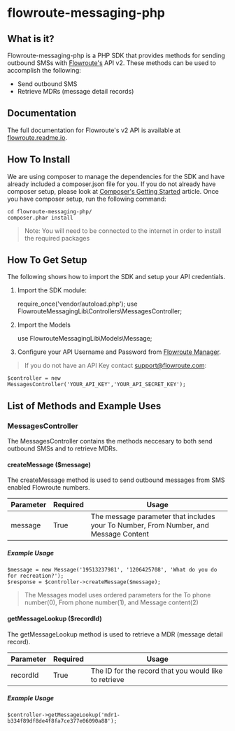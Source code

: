 # flowroute-messaging-php
## What is it?

Flowroute-messaging-php is a PHP SDK that provides methods for sending outbound SMSs with [Flowroute's](https://www.flowroute.com) API v2. These methods can be used to accomplish the following:

* Send outbound SMS
* Retrieve MDRs (message detail records)

## Documentation 
The full documentation for Flowroute's v2 API is available at [flowroute.readme.io](https://flowroute.readme.io/).

## How To Install 

We are using composer to manage the dependencies for the SDK and have already included a composer.json file for you. If you do not already have composer setup, please look at [Composer's Getting Started](https://getcomposer.org/doc/00-intro.md) article. Once you have composer setup, run the following command:

	cd flowroute-messaging-php/
	composer.phar install

> Note: You will need to be connected to the internet in order to install the required packages
  
## How To Get Setup

The following shows how to import the SDK and setup your API credentials.

1) Import the SDK module:

	require_once('vendor/autoload.php');
	use FlowrouteMessagingLib\Controllers\MessagesController;

2) Import the Models

	use FlowrouteMessagingLib\Models\Message;
   
3) Configure your API Username and Password from [Flowroute Manager](https://manage.flowroute.com/accounts/preferences/api/).
 > If you do not have an API Key contact support@flowroute.com:

	$controller = new MessagesController('YOUR_API_KEY','YOUR_API_SECRET_KEY');		

## List of Methods and Example Uses

### MessagesController

The MessagesController contains the methods neccesary to both send outbound SMSs and to retrieve MDRs.

#### createMessage ($message)

The createMessage method is used to send outbound messages from SMS enabled Flowroute numbers.

| Parameter | Required | Usage                                                                                |
|-----------|----------|--------------------------------------------------------------------------------------|
| message   | True     | The message parameter that includes your To Number, From Number, and Message Content |

##### Example Usage

	$message = new Message('19513237981', '1206425708', 'What do you do for recreation?');
	$response = $controller->createMessage($message);

> The Messages model uses ordered parameters for the To phone number(0), From phone number(1), and Message content(2) 
	
#### getMessageLookup ($recordId)

The getMessageLookup method is used to retrieve a MDR (message detail record).

| Parameter | Required | Usage                                                 |
|-----------|----------|-------------------------------------------------------|
| recordId  | True     | The ID for the record that you would like to retrieve |

##### Example Usage

	$controller->getMessageLookup('mdr1-b334f89df8de4f8fa7ce377e06090a88');